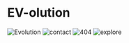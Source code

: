 # EV-olution

![Evolution](https://github.com/user-attachments/assets/43e7a829-0569-4fcf-a678-89b235533872)
![contact](https://github.com/user-attachments/assets/6dd47083-0e5c-4dd4-8734-c4f4d352e03e)
![404](https://github.com/user-attachments/assets/1a27b892-7dea-45e0-ab68-1695e71bc60d)
![explore](https://github.com/user-attachments/assets/078e985c-da15-4273-af98-ed4167a6bd9d)
